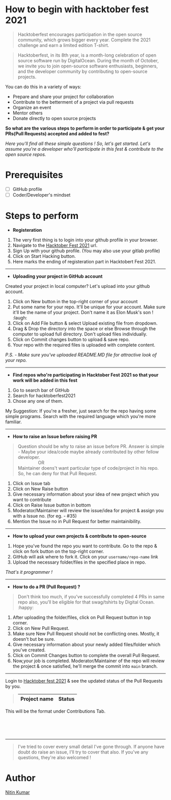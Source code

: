 # How to begin with hacktober fest 2021

> Hacktoberfest encourages participation in the open source community, which grows bigger every year. Complete the 2021 challenge and earn a limited edition T-shirt.  

> Hacktoberfest, in its 8th year, is a month-long celebration of open source software run by DigitalOcean. During the month of October, we invite you to join open-source software enthusiasts, beginners, and the developer community by contributing to open-source projects. 

You can do this in a variety of ways:

- Prepare and share your project for collaboration
- Contribute to the betterment of a project via pull requests
- Organize an event
- Mentor others
- Donate directly to open source projects

**So what are the various steps to perform in order to participate & get your PRs(Pull Requests) accepted and added to fest?**

*Here you'll find all these simple questions !
So, let's get started. Let's assume you're a developer who'll participate in this fest & contribute to the open source repos.*

# Prerequisites

- [ ] GitHub profile
- [ ] Coder/Developer's mindset

# Steps to perform

- **Registeration**
1. The very first thing is to login into your github profile in your browser.
2. Navigate to the [Hacktober Fest 2021](https://hacktoberfest.digitalocean.com/) url.
3. Sign Up with your github profile. (You may also use your gitlab profile)
4. Click on Start Hacking button.
5. Here marks the ending of registeration part in Hacktobert Fest 2021.

---
- **Uploading your project in GitHub account**

Created your project in local computer? Let's upload into your github account.

1. Click on New button in the top-right corner of your account
2. Put some name for your repo. It'll be unique for your account. Make sure it'll be the name of your project. Don't name it as Elon Musk's son ! :laugh:
3. Click on Add File button & select Upload existing file from dropdown.
4. Drag & Drop the directory into the space or else Browse through the computer to upload full directory. Don't upload files individually.
5. Click on Commit changes button to upload & save repo.
6. Your repo with the required files is uploaded with complete content. 

*P.S. - Make sure you've uploaded README.MD file for attractive look of your repo.*

---

- **Find repos who're participating in Hacktober Fest 2021 so that your work will be added in this fest**

1. Go to search bar of GitHub
2. Search for hacktoberfest2021
3. Chose any one of them. 

My Suggestion: If you're a fresher, just search for the repo having some simple programs. Search with the required language which you're more familiar.

---

- **How to raise an Issue before raising PR**

> Question should be why to raise an issue before PR. Answer is simple - Maybe your idea/code maybe already contributed by other fellow developer.  
&ensp;&ensp;&ensp;&ensp;&ensp;&ensp;&ensp;&ensp;&ensp;OR   
Maintainer doens't want particular type of code/project in his repo. So, he can deny for that Pull Request.

1. Click on Issue tab
2. Click on New Raise button
3. Give necessary information about your idea of new project which you want to contribute
4. Click on Raise Issue button in bottom
5. Moderator/Maintainer will review the issue/idea for project & assign you with a Issue no. (for eg. - #35)
6. Mention the Issue no in Pull Request for better maintainibility.

---

- **How to upload your own projects & contribute to open-source**

1. Hope you've found the repo you want to contribute. Go to the repo & click on fork button on the top-right corner.
2. GitHub will ask where to fork it. Click on your `username/repo-name` link
3. Upload the necessary folder/files in the specified place in repo.

*That's it programmer !*

---

- **How to do a PR (Pull Request) ?**
> Don't think too much, if you've successfully completed 4 PRs in same repo also, you'll be eligible for that swag/tshirts by Digital Ocean. :happy:

1. After uploading the folder/files, click on Pull Request button in top corner.
2. Click on New Pull Request.
3. Make sure New Pull Request should not be conflicting ones. Mostly, it doesn't but be sure.
4. Give necessary information about your newly added files/folder which you've created.
5. Click on Commit Changes button to complete the overall Pull Request.
6. Now,your job is completed. Moderator/Maintainer of the repo will review the project & once satisfied, he'll merge the commit into `main` branch.

---

Login to [Hacktober fest 2021](https://hacktoberfest.digitalocean.com/) & see the updated status of the Pull Requests by you.

> | Project name | Status |  
> |---|---|

This will be the format under Contributions Tab.

<br><br><br>

---

> I've tried to cover every small detail I've gone through. If anyone have doubt do raise an issue, I'll try to cover that also. If you've any questions, they're also welcomed !

# Author

[Nitin Kumar](https://github/com/nitinkumar30/)




